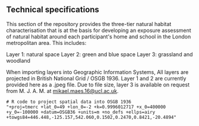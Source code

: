 ## Technical specifications

This section of the repository provides the three-tier natural habitat characterisation that is at the basis for developing an exposure assessment of natural habitat around each participant's home and school in the London metropolitan area. This includes:

Layer 1: natural space
Layer 2: green and blue space
Layer 3: grassland and woodland

When importing layers into Geographic Information Systems, 
All layers are projected in British National Grid / OSGB 1936. Layer 1 and 2 are currently provided here as a .jpeg file. Due to file size, layer 3 is available on request from M. J. A. M. at mikael.maes.16@ucl.ac.uk.

```
# R code to project spatial data into OSGB 1936
"+proj=tmerc +lat_0=49 +lon_0=-2 +k=0.9996012717 +x_0=400000 +y_0=-100000 +datum=OSGB36 +units=m +no_defs +ellps=airy +towgs84=446.448,-125.157,542.060,0.1502,0.2470,0.8421,-20.4894"
```
